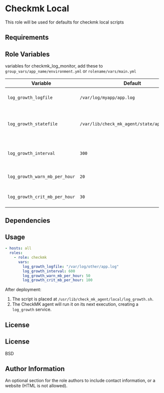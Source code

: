 Checkmk Local
=========

This role will be used for defaults for checkmk local scripts

Requirements
------------

Role Variables
--------------

variables for checkmk_log_monitor, add these to `group_vars/app_name/environment.yml` or `rolename/vars/main.yml`

| Variable                    | Default                                      | Description                                        |
|-----------------------------|----------------------------------------------|----------------------------------------------------|
| `log_growth_logfile`        | `/var/log/myapp/app.log`                     | Path to the log file to monitor.                   |
| `log_growth_statefile`      | `/var/lib/check_mk_agent/state/app.log.size` | Path to store previous file size state.            |
| `log_growth_interval`       | `300`                                        | Agent execution interval in seconds.               |
| `log_growth_warn_mb_per_hour` | `20`                                       | Warning threshold in MB/hour.                      |
| `log_growth_crit_mb_per_hour` | `30`                                       | Critical threshold in MB/hour.                     |

Dependencies
------------

Usage
----------------

```yaml
- hosts: all
  roles:
    - role: checkmk
      vars:
        log_growth_logfile: "/var/log/other/app.log"
        log_growth_interval: 600
        log_growth_warn_mb_per_hour: 50
        log_growth_crit_mb_per_hour: 100
```

After deployment:

1. The script is placed at `/usr/lib/check_mk_agent/local/log_growth.sh`.
2. The CheckMK agent will run it on its next execution, creating a `log_growth` service.

## License

License
-------

BSD

Author Information
------------------

An optional section for the role authors to include contact information, or a website (HTML is not allowed).
